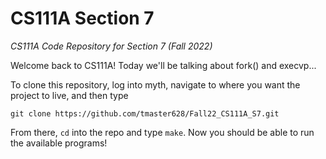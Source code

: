 # CS111A Section 7
_CS111A Code Repository for Section 7 (Fall 2022)_

Welcome back to CS111A! Today we'll be talking about fork() and execvp... 

To clone this repository, log into myth, navigate to where you want the project to live, and then type

`git clone https://github.com/tmaster628/Fall22_CS111A_S7.git`

From there, `cd` into the repo and type `make`. Now you should be able to run the available programs!
